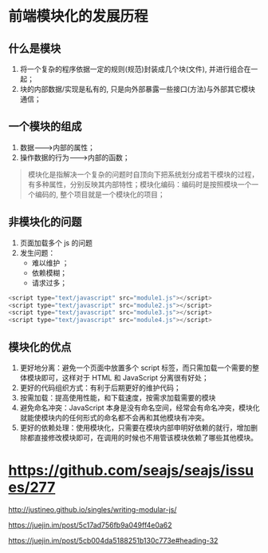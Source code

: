 # 前端模块化的发展历程

## 什么是模块

1. 将一个复杂的程序依据一定的规则(规范)封装成几个块(文件), 并进行组合在一起；
2. 块的内部数据/实现是私有的, 只是向外部暴露一些接口(方法)与外部其它模块通信；

## 一个模块的组成

1. 数据--->内部的属性；
2. 操作数据的行为--->内部的函数；

> 模块化是指解决一个复杂的问题时自顶向下把系统划分成若干模块的过程，有多种属性，分别反映其内部特性；模块化编码：编码时是按照模块一个一个编码的, 整个项目就是一个模块化的项目；

## 非模块化的问题

1. 页面加载多个 js 的问题
2. 发生问题：
   - 难以维护 ；
   - 依赖模糊；
   - 请求过多；

```js
<script type="text/javascript" src="module1.js"></script>
<script type="text/javascript" src="module2.js"></script>
<script type="text/javascript" src="module3.js"></script>
<script type="text/javascript" src="module4.js"></script>
```

## 模块化的优点

1. 更好地分离：避免一个页面中放置多个 script 标签，而只需加载一个需要的整体模块即可，这样对于 HTML 和 JavaScript 分离很有好处；
2. 更好的代码组织方式：有利于后期更好的维护代码；
3. 按需加载：提高使用性能，和下载速度，按需求加载需要的模块
4. 避免命名冲突：JavaScript 本身是没有命名空间，经常会有命名冲突，模块化就能使模块内的任何形式的命名都不会再和其他模块有冲突。
5. 更好的依赖处理：使用模块化，只需要在模块内部申明好依赖的就行，增加删除都直接修改模块即可，在调用的时候也不用管该模块依赖了哪些其他模块。

# https://github.com/seajs/seajs/issues/277

http://justineo.github.io/singles/writing-modular-js/

https://juejin.im/post/5c17ad756fb9a049ff4e0a62

https://juejin.im/post/5cb004da5188251b130c773e#heading-32
